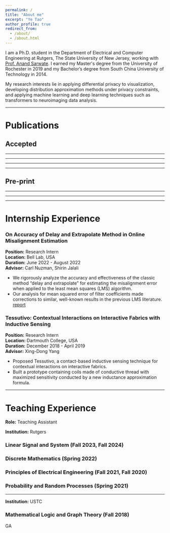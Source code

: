 ```yaml
---
permalink: /
title: "About me"
excerpt: "Ye Tao"
author_profile: true
redirect_from: 
  - /about/
  - /about.html 
---
```

<script src="_pages/paper.js"></script>

I am a Ph.D. student in the Department of Electrical and Computer Engineering at Rutgers, The State University of New Jersey, working with [Prof. Anand Sarwate](https://adsarwate.github.io). I earned my Master's degree from the University of Rochester in 2019 and my Bachelor’s degree from South China University of Technology in 2014.

My research interests lie in applying differential privacy to visualization, developing distribution approximation methods under privacy constraints, and applying machine learning and deep learning techniques such as transformers to neuroimaging data analysis.

------

<div id="publications"></div>

Publications
======

Accepted
------
<script>
  document.write(generatePaperHTML(
    "l2h.png",
    "Differentially Private Distribution Estimation Using Functional Approximation. (ICASSP 2025)",
    "Ye Tao and Anand D. Sarwate",
    "The cumulative distribution function (CDF) is fundamental due to its ability to reveal information about random variables, making it essential in studies that require privacy-preserving methods to protect sensitive data. This paper introduces a novel privacy-preserving CDF method inspired by the functional analysis and functional mechanism. Our approach projects the empirical CDF into a predefined space, approximating it using specific functions, and protects the coefficients to achieve a differentially private empirical CDF. Compared to existing methods like histogram queries and adaptive quantiles, our method is preferable in decentralized settings and scenarios where CDFs must be updated with newly collected data.",
    "https://ieeexplore.ieee.org/document/10890461"
  ));
  </script>

---

<script>
  document.write(generatePaperHTML(
    "l2h.png",
    "Federated Privacy-Preserving Visualization: A Vision Paper. (IEEE BigData 2024)",
    "Ye Tao, Anand D. Sarwate, Sandeep Panta, Sergey Plis, and Vince D. Calhoun",
    "Federated learning (FL) for distributed data has gained significant attention by enabling model training on local data without transferring it to a central system. While this approach protects sensitive information, risks of data leakage still persist, necessitating the integration of privacy-preserving techniques such as differential privacy. In many FL applications, tasks like exploratory data analysis or tracking and monitoring data that change over time are essential. For these purposes, analysts rely on data visualizations to make decisions or draw conclusions. This vision paper emphasizes the importance of federated privacy-preserving visualization and outlines a general pipeline for its implementation. We discuss the challenges of integrating federated visualizations with differential privacy and demonstrate the feasibility of this approach through examples, such as federated privacy-preserving boxplots, scatterplots, and correlation visualizations in neuroimaging. This highlights the need for further research in this promising field.",
    "https://ieeexplore.ieee.org/abstract/document/10825849"
  ));
  </script>

---

<script>
  document.write(generatePaperHTML(
    "phaseanti.png",
    'PhaseAnti: An anti-interference WiFi-based activity recognition system using interference-independent phase component. (IEEE Transactions on Mobile Computing 22, no. 5 (2021): 2938-2954)',
    "Huang, Jinyang, Bin Liu, Chenglin Miao, Yan Lu, Qijia Zheng, Yu Wu, Jiancun Liu, Lu Su, and Chang Wen Chen",
    "Journal version of PhaseAnti.",
    "https://ieeexplore.ieee.org/abstract/document/9613773"
  ));
  </script>

---

<script>
  document.write(generatePaperHTML(
    "antiinfer20.png",
    'Towards anti-interference WiFi-based activity recognition system using interference-independent phase component. (INFOCOM 2020)',
    "Huang, Jinyang, Bin Liu, Pengfei Liu, Chao Chen, Ning Xiao, Yu Wu, Chi Zhang, and Nenghai Yu",
    "We propose PhaseAnti, a novel HAR system to exploit the CCI- independent phase component, NLPEV (Nonlinear Phase Error Variation), of Channel State Information (CSI) to cope with the impact of CCI.",
    "https://ieeexplore.ieee.org/abstract/document/9155536/?casa_token=n0pgHUKmh8cAAAAA:J_Bw9zpG0893SLSFytpStUVNmtzSD2mEwADF7DAHmlYEN4al_KRwtSjjPPH_uy_oeRmIRdyl7A"
  ));
  </script>

---

<script>
  document.write(generatePaperHTML(
    "UIST.png",
    'Tessutivo: Contextual interactions on interactive fabrics with inductive sensing. (UIST 2019)',
    "Gong, Jun, Yu Wu, Lei Yan, Teddy Seyed, and Xing-Dong Yang",
    "We present Tessutivo, a contact-based inductive sensing technique for contextual interactions on interactive fabrics.",
    "https://dl.acm.org/doi/abs/10.1145/3332165.3347897"
  ));

</script>

Pre-print
------

<script>
  document.write(generatePaperHTML(
    "literateLLM.png",
    'Renaissance of Literate Programming in the Era of LLMs: Enhancing LLM-Based Code Generation in Large-Scale Projects. (arXiv 2024)' ,
    "Zhang, Wuyang, Yansong Li, Zeyu Dong, Yu Wu, Yingyao Zhou, Duolei Wang, Songsirou Xing, Chichun Zhou, and Da Shen.",
    "We investigate how LLMs perform under ILP-style instructions for both document-oriented tasks and entire projects. Recognizing that many researchers rely on well-structured templates to guide LLMs, we propose a concise prompt engineering method to write LP documents so LLMs can better be involved in code generation. We also examine the capacity of various LLMs to generate Scheme and Python code on the RepoBench benchmark, illustrating the advantages of our approach. Our findings indicate that ILP with LLMs can enhance LLM-based code generation in large-scale project development.",
    "https://arxiv.org/abs/2502.17441"
  ));
</script>
---
<script>
  document.write(generatePaperHTML(
    "eapcr.png",
    'EAPCR: A Universal Feature Extractor for Scientific Data without Explicit Feature Relation Patterns. (arXiv 2024)' ,
    "Yu, Zhuohang, Ling An, Yansong Li, Yu Wu, Zeyu Dong, Zhangdi Liu, Le Gao, Zhenyu Zhang, and Chichun Zhou",
    "We propose a method to learn the representation of structured scientific data with no explicit connection among features. The method employs bilinear attention and permuted CNN to understand the implicit structure.",
    "https://arxiv.org/abs/2411.08164"
  ));
</script>

---

<script>
    document.write(generatePaperHTML(
    "datafilter.png",
    'When to Trust Your Data: Enhancing Dyna-Style Model-Based Reinforcement Learning With Data Filter. (arXiv 2024)' ,
    "Li, Yansong, Zeyu Dong, Ertai Luo, Yu Wu, Shuo Wu, and Shuo Han.",
    "we introduce an out-of-distribution (OOD) data filter that removes simulated data from the estimated model that significantly diverges from data collected in the real environment. ",
    "https://arxiv.org/abs/2410.12160"
  ));
</script>

---

<div id="experience"></div>

Internship Experience
======

### On Accuracy of Delay and Extrapolate Method in Online Misalignment Estimation
**Position:** Research Intern  
**Location:** Bell Lab, USA  
**Duration:** June 2022 - August 2022  
**Advisor:** Carl Nuzman, Shirin Jalali  
- We rigorously analyze the accuracy and effectiveness of the classic method “delay and extrapolate” for estimating the misalignment error when applied to the least mean squares (LMS) algorithm.
- Our analysis for mean squared error of filter coefficients made corrections to similar, well-known results in the previous LMS literature. [report](/files/bell_lab.pdf)

### Tessutivo: Contextual Interactions on Interactive Fabrics with Inductive Sensing
**Position:** Research Intern  
**Location:** Dartmouth College, USA  
**Duration:** December 2018 - April 2019  
**Advisor:** Xing-Dong Yang  
- Proposed Tessutivo, a contact-based inductive sensing technique for contextual interactions on interactive fabrics.
- Built a prototype containing coils made of conductive thread with maximized sensitivity conducted by a new inductance approximation formula.

---

<div id="teaching"></div>

Teaching Experience
======

**Role:** Teaching Assistant 

**Institution:** Rutgers  

### Linear Signal and System (Fall 2023, Fall 2024) 

### Discrete Mathematics (Spring 2022)  

### Principles of Electrical Engineering (Fall 2021, Fall 2020)

### Probability and Random Processes (Spring 2021)  

---
**Institution:** USTC  

### Mathematical Logic and Graph Theory (Fall 2018)  

GA